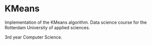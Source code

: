 # KMeans

Implementation of the KMeans algorithm.
Data science course for the Rotterdam University of applied sciences.

3rd year Computer Science.